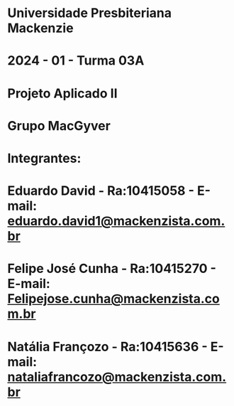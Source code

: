 # Universidade Presbiteriana Mackenzie
# 2024 - 01 - Turma 03A
# Projeto Aplicado II
# Grupo MacGyver

# Integrantes:
# Eduardo David      - Ra:10415058 - E-mail: eduardo.david1@mackenzista.com.br
# Felipe José Cunha  - Ra:10415270 - E-mail: Felipejose.cunha@mackenzista.com.br
# Natália Françozo   - Ra:10415636 - E-mail: nataliafrancozo@mackenzista.com.br
